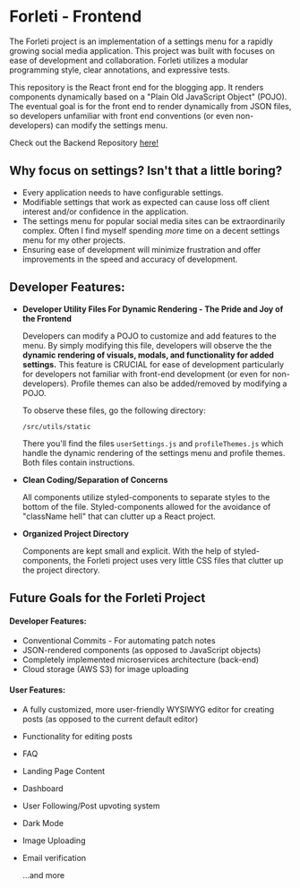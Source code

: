 # Forleti - Frontend
The Forleti project is an implementation of a settings menu for a rapidly growing social media application. This project was built with focuses on ease of development and collaboration.  Forleti utilizes a modular programming style, clear annotations, and expressive tests.

This repository is the React front end for the blogging app. It renders components dynamically based on a "Plain Old JavaScript Object" (POJO). The eventual goal is for the front end to render dynamically from JSON files, so developers unfamiliar with front end conventions (or even non-developers) can modify the settings menu.

Check out the Backend Repository [here!](https://github.com/nbry/forleti-be)

## Why focus on settings? Isn't that a little boring?

- Every application needs to have configurable settings.
- Modifiable settings that work as expected can cause loss off client interest and/or confidence in the application.
- The settings menu for popular social media sites can be extraordinarily complex. Often I find myself spending *more* time on a decent settings menu for my other projects.
- Ensuring ease of development will minimize frustration and offer improvements in the speed and accuracy of development.

## Developer Features:

- **Developer Utility Files For Dynamic Rendering - The Pride and Joy of the Frontend**

	Developers can modify a POJO to customize and add features to the menu. By simply modifying this file, developers will observe the the **dynamic rendering of visuals, modals, and functionality for added settings.** This feature is CRUCIAL for ease of development particularly for developers not familiar with front-end development (or even for non-developers). Profile themes can also be added/removed by modifying a POJO.

	To observe these files, go the following directory: 

	`/src/utils/static`

	There you'll find the files `userSettings.js` and `profileThemes.js` which handle the dynamic rendering of the settings menu and profile themes. Both files contain instructions.


- **Clean Coding/Separation of Concerns**  

	All components utilize styled-components to separate styles to the bottom of the file. Styled-components allowed for the avoidance of "className hell" that can clutter up a React project.


- **Organized Project Directory**

	Components are kept small and explicit. With the help of styled-components, the Forleti project uses very little CSS files that clutter up the project directory.



## Future Goals for the Forleti Project

#### Developer Features:

- Conventional Commits - For automating patch notes
- JSON-rendered components (as opposed to JavaScript objects)
- Completely implemented microservices architecture (back-end)
- Cloud storage (AWS S3) for image uploading

#### User Features:

- A fully customized, more user-friendly WYSIWYG editor for creating posts (as opposed to the current default editor)
- Functionality for editing posts
- FAQ
- Landing Page Content
- Dashboard
- User Following/Post upvoting system
- Dark Mode
- Image Uploading
- Email verification

	…and more
